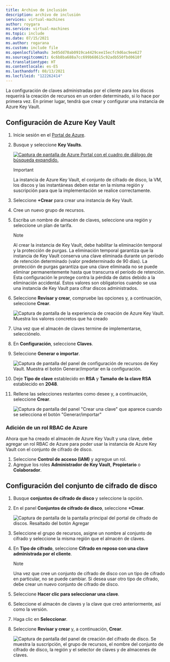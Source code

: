 ```yaml
---
title: Archivo de inclusión
description: archivo de inclusión
services: virtual-machines
author: roygara
ms.service: virtual-machines
ms.topic: include
ms.date: 07/15/2021
ms.author: rogarana
ms.custom: include file
ms.openlocfilehash: 3e05dd70ab0919ca4429cee15ecfc9d6ac9ee627
ms.sourcegitcommit: 6c6b8ba688a7cc699b68615c92adb550fbd0610f
ms.translationtype: HT
ms.contentlocale: es-ES
ms.lasthandoff: 08/13/2021
ms.locfileid: "122262414"
---
```

La configuración de claves administradas por el cliente para los discos requerirá la creación de recursos en un orden determinado, si lo hace por primera vez. En primer lugar, tendrá que crear y configurar una instancia de Azure Key Vault.

## <a name="set-up-your-azure-key-vault"></a>Configuración de Azure Key Vault

1. Inicie sesión en el [Portal de Azure](https://aka.ms/diskencryptionupdates).
1. Busque y seleccione **Key Vaults**.

    [![Captura de pantalla de Azure Portal con el cuadro de diálogo de búsqueda expandido.](./media/virtual-machines-disk-encryption-portal/server-side-encryption-key-vault-portal-search.png)](./media/virtual-machines-disk-encryption-portal/sever-side-encryption-key-vault-portal-search-expanded.png#lightbox)

    > [!IMPORTANT]
    > La instancia de Azure Key Vault, el conjunto de cifrado de disco, la VM, los discos y las instantáneas deben estar en la misma región y suscripción para que la implementación se realice correctamente.

1. Seleccione **+Crear** para crear una instancia de Key Vault.
1. Cree un nuevo grupo de recursos.
1. Escriba un nombre de almacén de claves, seleccione una región y seleccione un plan de tarifa.

    > [!NOTE]
    > Al crear la instancia de Key Vault, debe habilitar la eliminación temporal y la protección de purgas. La eliminación temporal garantiza que la instancia de Key Vault conserva una clave eliminada durante un período de retención determinado (valor predeterminado de 90 días). La protección de purgas garantiza que una clave eliminada no se puede eliminar permanentemente hasta que transcurra el período de retención. Esta configuración le protege contra la pérdida de datos debido a la eliminación accidental. Estos valores son obligatorios cuando se usa una instancia de Key Vault para cifrar discos administrados.

1. Seleccione **Revisar y crear**, compruebe las opciones y, a continuación, seleccione **Crear**.

    ![Captura de pantalla de la experiencia de creación de Azure Key Vault. Muestra los valores concretos que ha creado](./media/virtual-machines-disk-encryption-portal/server-side-encryption-create-a-key-vault.png)

1. Una vez que el almacén de claves termine de implementarse, selecciónelo.
1. En **Configuración**, seleccione **Claves**.
1. Seleccione **Generar o importar**.

    ![Captura de pantalla del panel de configuración de recursos de Key Vault. Muestra el botón Generar/importar en la configuración.](./media/virtual-machines-disk-encryption-portal/sever-side-encryption-key-vault-generate-settings.png)

1. Deje **Tipo de clave** establecido en **RSA** y **Tamaño de la clave RSA** establecido en **2048**.
1. Rellene las selecciones restantes como desee y, a continuación, seleccione **Crear**.

    ![Captura de pantalla del panel "Crear una clave" que aparece cuando se selecciona el botón "Generar/importar"](./media/virtual-machines-disk-encryption-portal/server-side-encryption-create-a-key-generate.png)

### <a name="add-an-azure-rbac-role"></a>Adición de un rol RBAC de Azure

Ahora que ha creado el almacén de Azure Key Vault y una clave, debe agregar un rol RBAC de Azure para poder usar la instancia de Azure Key Vault con el conjunto de cifrado de disco.

1. Seleccione **Control de acceso (IAM)** y agregue un rol.
1. Agregue los roles **Administrador de Key Vault**, **Propietario** o **Colaborador**.

## <a name="set-up-your-disk-encryption-set"></a>Configuración del conjunto de cifrado de disco

1. Busque **conjuntos de cifrado de disco** y seleccione la opción.
1. En el panel **Conjuntos de cifrado de disco**, seleccione **+Crear**.

    ![Captura de pantalla de la pantalla principal del portal de cifrado de discos. Resaltado del botón Agregar](./media/virtual-machines-disk-encryption-portal/sever-side-encryption-create-disk-encryption-set.png)

1. Seleccione el grupo de recursos, asigne un nombre al conjunto de cifrado y seleccione la misma región que el almacén de claves.
1. En **Tipo de cifrado**, seleccione **Cifrado en reposo con una clave administrada por el cliente**.

    > [!NOTE]
    > Una vez que cree un conjunto de cifrado de disco con un tipo de cifrado en particular, no se puede cambiar. Si desea usar otro tipo de cifrado, debe crear un nuevo conjunto de cifrado de disco.

1. Seleccione **Hacer clic para seleccionar una clave**.
1. Seleccione el almacén de claves y la clave que creó anteriormente, así como la versión.
1. Haga clic en **Seleccionar**.
1. Seleccione **Revisar y crear** y, a continuación, **Crear**.

    ![Captura de pantalla del panel de creación del cifrado de disco. Se muestra la suscripción, el grupo de recursos, el nombre del conjunto de cifrado de disco, la región y el selector de claves y de almacenes de claves.](./media/virtual-machines-disk-encryption-portal/server-side-encryption-disk-set-blade.png)
